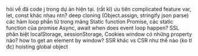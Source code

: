 hỏi về đã code j trong dự án hiện tại. (rất kĩ)
ưu tiên complicated feature
var, let, const khác nhau ntn?
deep cloning (Object.assign, stringify json parse)
các hàm loop phần tử trong mảng
Static function
Promise, các static function của promise
Async, await
when does event loop happen?
SSL
phân biệt localStorage, sessionStorage, Cookies
window có những property nào?
how to get an element by window?
SSR khác vs CSR như thế nào (ko tl đc)
hoisting
global object
